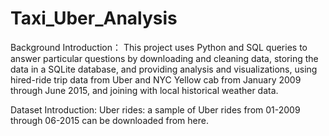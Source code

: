 # Taxi_Uber_Analysis
Background Introduction：
This project uses Python and SQL queries to answer particular questions by downloading and cleaning data, storing the data in a SQLite database, and providing analysis and visualizations, using hired-ride trip data from Uber and NYC Yellow cab from January 2009 through June 2015, and joining with local historical weather data.

Dataset Introduction:
Uber rides: a sample of Uber rides from 01-2009 through 06-2015 can be downloaded from here.


